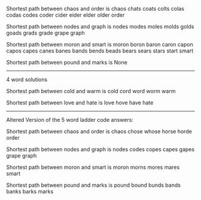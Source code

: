 Shortest path between chaos and order is
chaos
chats
coats
colts
colas
codas
codes
coder
cider
eider
elder
older
order

Shortest path between nodes and graph is
nodes
modes
moles
molds
golds
goads
grads
grade
grape
graph

Shortest path between moron and smart is
moron
boron
baron
caron
capon
capos
capes
canes
banes
bands
bends
beads
bears
sears
stars
start
smart

Shortest path between pound and marks is
None

----------------

4 word solutions

Shortest path between cold and warm is
cold
cord
word
worm
warm

Shortest path between love and hate is
love
hove
have
hate

------------------------


Altered Version of the 5 word ladder code answers:


Shortest path between chaos and order is
chaos
chose
whose
horse
horde
order

Shortest path between nodes and graph is 
nodes
codes
copes
capes
gapes
grape
graph

Shortest path between moron and smart is 
moron
morns
mores
mares
smart

Shortest path between pound and marks is
pound
bound
bunds
bands
banks
barks
marks
